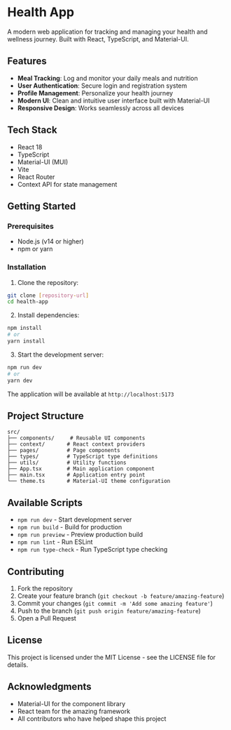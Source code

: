 # Health App

A modern web application for tracking and managing your health and wellness journey. Built with React, TypeScript, and Material-UI.

## Features

- **Meal Tracking**: Log and monitor your daily meals and nutrition
- **User Authentication**: Secure login and registration system
- **Profile Management**: Personalize your health journey
- **Modern UI**: Clean and intuitive user interface built with Material-UI
- **Responsive Design**: Works seamlessly across all devices

## Tech Stack

- React 18
- TypeScript
- Material-UI (MUI)
- Vite
- React Router
- Context API for state management

## Getting Started

### Prerequisites

- Node.js (v14 or higher)
- npm or yarn

### Installation

1. Clone the repository:
```bash
git clone [repository-url]
cd health-app
```

2. Install dependencies:
```bash
npm install
# or
yarn install
```

3. Start the development server:
```bash
npm run dev
# or
yarn dev
```

The application will be available at `http://localhost:5173`

## Project Structure

```
src/
├── components/     # Reusable UI components
├── context/       # React context providers
├── pages/         # Page components
├── types/         # TypeScript type definitions
├── utils/         # Utility functions
├── App.tsx        # Main application component
├── main.tsx       # Application entry point
└── theme.ts       # Material-UI theme configuration
```

## Available Scripts

- `npm run dev` - Start development server
- `npm run build` - Build for production
- `npm run preview` - Preview production build
- `npm run lint` - Run ESLint
- `npm run type-check` - Run TypeScript type checking

## Contributing

1. Fork the repository
2. Create your feature branch (`git checkout -b feature/amazing-feature`)
3. Commit your changes (`git commit -m 'Add some amazing feature'`)
4. Push to the branch (`git push origin feature/amazing-feature`)
5. Open a Pull Request

## License

This project is licensed under the MIT License - see the LICENSE file for details.

## Acknowledgments

- Material-UI for the component library
- React team for the amazing framework
- All contributors who have helped shape this project 